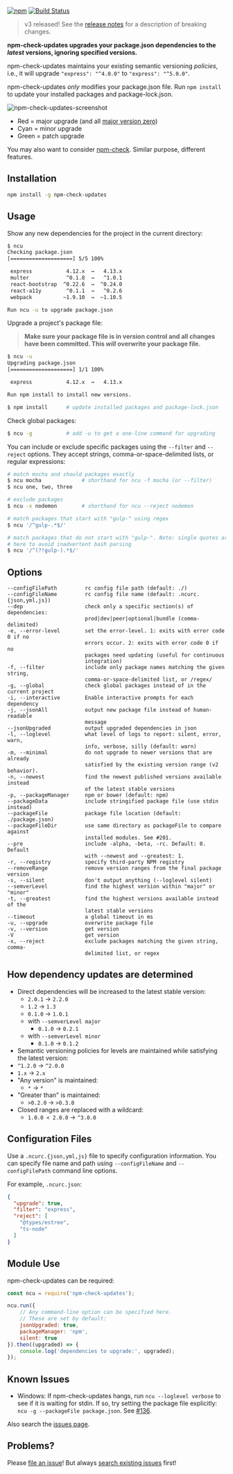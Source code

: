 [![npm](https://badge.fury.io/js/npm-check-updates.svg)](http://badge.fury.io/js/npm-check-updates)
[![Build Status](https://travis-ci.org/tjunnone/npm-check-updates.svg?branch=master)](https://travis-ci.org/tjunnone/npm-check-updates)

> v3 released! See the [release notes](https://github.com/tjunnone/npm-check-updates/releases/tag/v3.0.0) for a description of breaking changes.

**npm-check-updates upgrades your package.json dependencies to the *latest* versions, ignoring specified versions.**

npm-check-updates maintains your existing semantic versioning *policies*, i.e., it will upgrade `"express": "^4.0.0"` to `"express": "^5.0.0"`.

npm-check-updates *only* modifies your package.json file. Run `npm install` to update your installed packages and package-lock.json.

![npm-check-updates-screenshot](https://github.com/tjunnone/npm-check-updates/blob/master/.github/screenshot.png?raw=true)

- Red = major upgrade (and all [major version zero](https://semver.org/#spec-item-4))
- Cyan = minor upgrade
- Green = patch upgrade

You may also want to consider [npm-check](https://github.com/dylang/npm-check). Similar purpose, different features.

Installation
--------------

```sh
npm install -g npm-check-updates
```

Usage
--------------
Show any new dependencies for the project in the current directory:

```sh
$ ncu
Checking package.json
[====================] 5/5 100%

 express           4.12.x  →   4.13.x
 multer            ^0.1.8  →   ^1.0.1
 react-bootstrap  ^0.22.6  →  ^0.24.0
 react-a11y        ^0.1.1  →   ^0.2.6
 webpack          ~1.9.10  →  ~1.10.5

Run ncu -u to upgrade package.json
```

Upgrade a project's package file:

> **Make sure your package file is in version control and all changes have been committed. This *will* overwrite your package file.**

```sh
$ ncu -u
Upgrading package.json
[====================] 1/1 100%

 express           4.12.x  →   4.13.x

Run npm install to install new versions.

$ npm install      # update installed packages and package-lock.json
```

Check global packages:

```sh
$ ncu -g           # add -u to get a one-line command for upgrading
```

You can include or exclude specific packages using the `--filter` and `--reject` options. They accept strings, comma-or-space-delimited lists, or regular expressions:

```sh
# match mocha and should packages exactly
$ ncu mocha             # shorthand for ncu -f mocha (or --filter)
$ ncu one, two, three

# exclude packages
$ ncu -x nodemon        # shorthand for ncu --reject nodemon

# match packages that start with "gulp-" using regex
$ ncu '/^gulp-.*$/'

# match packages that do not start with "gulp-". Note: single quotes are required
# here to avoid inadvertent bash parsing
$ ncu '/^(?!gulp-).*$/'
```

Options
--------------

    --configFilePath         rc config file path (default: ./)
    --configFileName         rc config file name (default: .ncurc.{json,yml,js})                             
    --dep                    check only a specific section(s) of dependencies:
                             prod|dev|peer|optional|bundle (comma-delimited)
    -e, --error-level        set the error-level. 1: exits with error code 0 if no
                             errors occur. 2: exits with error code 0 if no
                             packages need updating (useful for continuous
                             integration)
    -f, --filter             include only package names matching the given string,
                             comma-or-space-delimited list, or /regex/
    -g, --global             check global packages instead of in the current project
    -i, --interactive        Enable interactive prompts for each dependency
    -j, --jsonAll            output new package file instead of human-readable
                             message
    --jsonUpgraded           output upgraded dependencies in json
    -l, --loglevel           what level of logs to report: silent, error, warn,
                             info, verbose, silly (default: warn)
    -m, --minimal            do not upgrade to newer versions that are already
                             satisfied by the existing version range (v2 behavior).
    -n, --newest             find the newest published versions available instead
                             of the latest stable versions
    -p, --packageManager     npm or bower (default: npm)
    --packageData            include stringified package file (use stdin instead)
    --packageFile            package file location (default: ./package.json)
    --packageFileDir         use same directory as packageFile to compare against
                             installed modules. See #201.
    --pre                    include -alpha, -beta, -rc. Default: 0. Default 
                             with --newest and --greatest: 1.
    -r, --registry           specify third-party NPM registry
    --removeRange            remove version ranges from the final package version
    -s, --silent             don't output anything (--loglevel silent)
    --semverLevel            find the highest version within "major" or "minor"
    -t, --greatest           find the highest versions available instead of the
                             latest stable versions
    --timeout                a global timeout in ms
    -u, --upgrade            overwrite package file
    -v, --version            get version
    -V                       get version
    -x, --reject             exclude packages matching the given string, comma-
                             delimited list, or regex

How dependency updates are determined
--------------

- Direct dependencies will be increased to the latest stable version:
  - `2.0.1` → `2.2.0`
  - `1.2` → `1.3`
  - `0.1.0` → `1.0.1`
  - with `--semverLevel major`
    - `0.1.0` → `0.2.1`
  - with `--semverLevel minor`
    - `0.1.0` → `0.1.2`
-  Semantic versioning policies for levels are maintained while satisfying the latest version:
  - `^1.2.0` → `^2.0.0`
  - `1.x` → `2.x`
- "Any version" is maintained:
  - `*` → `*`
- "Greater than" is maintained:
  - `>0.2.0` → `>0.3.0`
- Closed ranges are replaced with a wildcard:
  - `1.0.0 < 2.0.0` → `^3.0.0`

Configuration Files
--------------
Use a `.ncurc.{json,yml,js}` file to specify configuration information.
You can specify file name and path using `--configFileName` and `--configFilePath`
command line options.

For example, `.ncurc.json`:

```json
{
  "upgrade": true,
  "filter": "express",
  "reject": [
    "@types/estree",
    "ts-node"
  ]
}
```

Module Use
--------------
npm-check-updates can be required:

```js
const ncu = require('npm-check-updates');

ncu.run({
    // Any command-line option can be specified here.
    // These are set by default:
    jsonUpgraded: true,
    packageManager: 'npm',
    silent: true
}).then((upgraded) => {
    console.log('dependencies to upgrade:', upgraded);
});
```

Known Issues
--------------

- Windows: If npm-check-updates hangs, run `ncu --loglevel verbose` to see if it is waiting for stdin. If so, try setting the package file explicitly: `ncu -g --packageFile package.json`. See [#136](https://github.com/tjunnone/npm-check-updates/issues/136#issuecomment-155721102).

Also search the [issues page](https://github.com/tjunnone/npm-check-updates/issues).


Problems?
--------------

Please [file an issue](https://github.com/tjunnone/npm-check-updates/issues)! But always [search existing issues](https://github.com/tjunnone/npm-check-updates/issues?utf8=%E2%9C%93&q=is%3Aissue) first!
